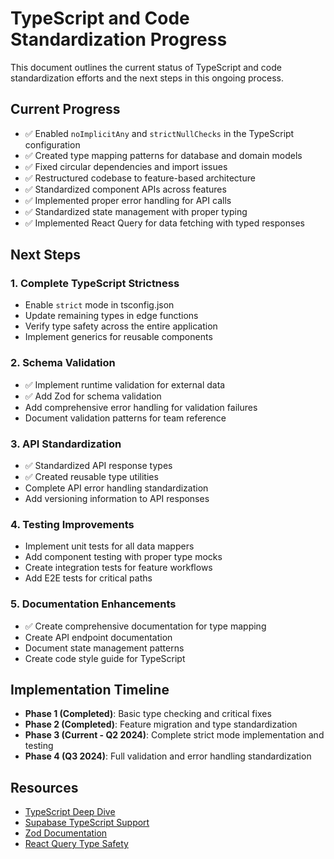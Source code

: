 # TypeScript and Code Standardization Progress

This document outlines the current status of TypeScript and code standardization efforts and the next steps in this ongoing process.

## Current Progress

- ✅ Enabled `noImplicitAny` and `strictNullChecks` in the TypeScript configuration
- ✅ Created type mapping patterns for database and domain models
- ✅ Fixed circular dependencies and import issues
- ✅ Restructured codebase to feature-based architecture
- ✅ Standardized component APIs across features
- ✅ Implemented proper error handling for API calls
- ✅ Standardized state management with proper typing
- ✅ Implemented React Query for data fetching with typed responses

## Next Steps

### 1. Complete TypeScript Strictness
- Enable `strict` mode in tsconfig.json
- Update remaining types in edge functions
- Verify type safety across the entire application
- Implement generics for reusable components

### 2. Schema Validation
- ✅ Implement runtime validation for external data
- ✅ Add Zod for schema validation
- Add comprehensive error handling for validation failures
- Document validation patterns for team reference

### 3. API Standardization
- ✅ Standardized API response types
- ✅ Created reusable type utilities
- Complete API error handling standardization
- Add versioning information to API responses

### 4. Testing Improvements
- Implement unit tests for all data mappers
- Add component testing with proper type mocks
- Create integration tests for feature workflows
- Add E2E tests for critical paths

### 5. Documentation Enhancements
- ✅ Create comprehensive documentation for type mapping
- Create API endpoint documentation
- Document state management patterns
- Create code style guide for TypeScript

## Implementation Timeline

- **Phase 1 (Completed)**: Basic type checking and critical fixes
- **Phase 2 (Completed)**: Feature migration and type standardization
- **Phase 3 (Current - Q2 2024)**: Complete strict mode implementation and testing
- **Phase 4 (Q3 2024)**: Full validation and error handling standardization

## Resources

- [TypeScript Deep Dive](https://basarat.gitbook.io/typescript/)
- [Supabase TypeScript Support](https://supabase.com/docs/reference/javascript/typescript-support)
- [Zod Documentation](https://zod.dev/)
- [React Query Type Safety](https://tanstack.com/query/latest/docs/react/typescript) 
